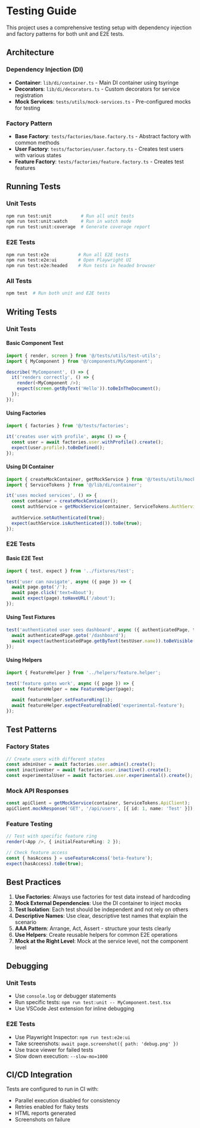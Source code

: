 # Testing Guide

This project uses a comprehensive testing setup with dependency injection and factory patterns for both unit and E2E tests.

## Architecture

### Dependency Injection (DI)
- **Container**: `lib/di/container.ts` - Main DI container using tsyringe
- **Decorators**: `lib/di/decorators.ts` - Custom decorators for service registration
- **Mock Services**: `tests/utils/mock-services.ts` - Pre-configured mocks for testing

### Factory Pattern
- **Base Factory**: `tests/factories/base.factory.ts` - Abstract factory with common methods
- **User Factory**: `tests/factories/user.factory.ts` - Creates test users with various states
- **Feature Factory**: `tests/factories/feature.factory.ts` - Creates test features

## Running Tests

### Unit Tests
```bash
npm run test:unit           # Run all unit tests
npm run test:unit:watch     # Run in watch mode
npm run test:unit:coverage  # Generate coverage report
```

### E2E Tests
```bash
npm run test:e2e           # Run all E2E tests
npm run test:e2e:ui        # Open Playwright UI
npm run test:e2e:headed    # Run tests in headed browser
```

### All Tests
```bash
npm test  # Run both unit and E2E tests
```

## Writing Tests

### Unit Tests

#### Basic Component Test
```typescript
import { render, screen } from '@/tests/utils/test-utils';
import { MyComponent } from '@/components/MyComponent';

describe('MyComponent', () => {
  it('renders correctly', () => {
    render(<MyComponent />);
    expect(screen.getByText('Hello')).toBeInTheDocument();
  });
});
```

#### Using Factories
```typescript
import { factories } from '@/tests/factories';

it('creates user with profile', async () => {
  const user = await factories.user.withProfile().create();
  expect(user.profile).toBeDefined();
});
```

#### Using DI Container
```typescript
import { createMockContainer, getMockService } from '@/tests/utils/mock-services';
import { ServiceTokens } from '@/lib/di/container';

it('uses mocked services', () => {
  const container = createMockContainer();
  const authService = getMockService(container, ServiceTokens.AuthService);
  
  authService.setAuthenticated(true);
  expect(authService.isAuthenticated()).toBe(true);
});
```

### E2E Tests

#### Basic E2E Test
```typescript
import { test, expect } from '../fixtures/test';

test('user can navigate', async ({ page }) => {
  await page.goto('/');
  await page.click('text=About');
  await expect(page).toHaveURL('/about');
});
```

#### Using Test Fixtures
```typescript
test('authenticated user sees dashboard', async ({ authenticatedPage, testUser }) => {
  await authenticatedPage.goto('/dashboard');
  await expect(authenticatedPage.getByText(testUser.name)).toBeVisible();
});
```

#### Using Helpers
```typescript
import { FeatureHelper } from '../helpers/feature.helper';

test('feature gates work', async ({ page }) => {
  const featureHelper = new FeatureHelper(page);
  
  await featureHelper.setFeatureRing(1);
  await featureHelper.expectFeatureEnabled('experimental-feature');
});
```

## Test Patterns

### Factory States
```typescript
// Create users with different states
const adminUser = await factories.user.admin().create();
const inactiveUser = await factories.user.inactive().create();
const experimentalUser = await factories.user.experimental().create();
```

### Mock API Responses
```typescript
const apiClient = getMockService(container, ServiceTokens.ApiClient);
apiClient.mockResponse('GET', '/api/users', [{ id: 1, name: 'Test' }]);
```

### Feature Testing
```typescript
// Test with specific feature ring
render(<App />, { initialFeatureRing: 2 });

// Check feature access
const { hasAccess } = useFeatureAccess('beta-feature');
expect(hasAccess).toBe(true);
```

## Best Practices

1. **Use Factories**: Always use factories for test data instead of hardcoding
2. **Mock External Dependencies**: Use the DI container to inject mocks
3. **Test Isolation**: Each test should be independent and not rely on others
4. **Descriptive Names**: Use clear, descriptive test names that explain the scenario
5. **AAA Pattern**: Arrange, Act, Assert - structure your tests clearly
6. **Use Helpers**: Create reusable helpers for common E2E operations
7. **Mock at the Right Level**: Mock at the service level, not the component level

## Debugging

### Unit Tests
- Use `console.log` or debugger statements
- Run specific tests: `npm run test:unit -- MyComponent.test.tsx`
- Use VSCode Jest extension for inline debugging

### E2E Tests
- Use Playwright Inspector: `npm run test:e2e:ui`
- Take screenshots: `await page.screenshot({ path: 'debug.png' })`
- Use trace viewer for failed tests
- Slow down execution: `--slow-mo=1000`

## CI/CD Integration

Tests are configured to run in CI with:
- Parallel execution disabled for consistency
- Retries enabled for flaky tests
- HTML reports generated
- Screenshots on failure